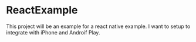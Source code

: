 # ReactExample
This project will be an example for a react native example. I want to setup to integrate with iPhone and Androif Play.
